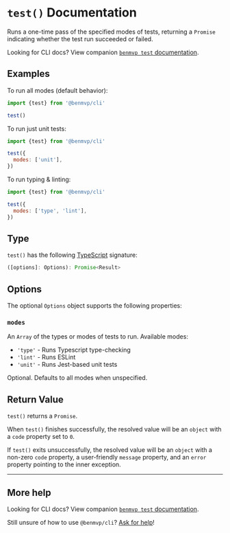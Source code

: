 # `test()` Documentation

Runs a one-time pass of the specified modes of tests, returning a `Promise` indicating whether the test run succeeded or failed.

Looking for CLI docs? View companion [`benmvp test` documentation](../cli/test.md).

## Examples

To run all modes (default behavior):

```js
import {test} from '@benmvp/cli'

test()
```

To run just unit tests:

```js
import {test} from '@benmvp/cli'

test({
  modes: ['unit'],
})
```

To run typing & linting:

```js
import {test} from '@benmvp/cli'

test({
  modes: ['type', 'lint'],
})
```

## Type

`test()` has the following [TypeScript](https://www.typescriptlang.org/) signature:

```js
([options]: Options): Promise<Result>
```

## Options

The optional `Options` object supports the following properties:

### `modes`

An `Array` of the types or modes of tests to run. Available modes:

- `'type'` - Runs Typescript type-checking
- `'lint'` - Runs ESLint
- `'unit'` - Runs Jest-based unit tests

Optional. Defaults to all modes when unspecified. 

## Return Value

`test()` returns a `Promise`.

When `test()` finishes successfully, the resolved value will be an `object` with a `code` property set to `0`.

If `test()` exits unsuccessfully, the resolved value will be an `object` with a non-zero `code` property, a user-friendly `message` property, and an `error` property pointing to the inner exception.

---

## More help

Looking for CLI docs? View companion [`benmvp test` documentation](../cli/test.md).

Still unsure of how to use `@benmvp/cli`? [Ask for help](https://github.com/benmvp/benmvp-cli/issues)!
